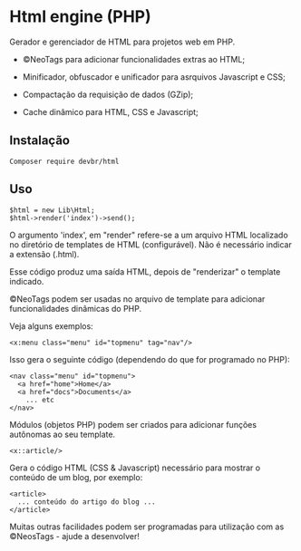 # Html engine (PHP)

Gerador e gerenciador de HTML para projetos web em PHP.

* &copy;NeoTags para adicionar funcionalidades extras ao HTML;

* Minificador, obfuscador e unificador para asrquivos Javascript e CSS;

* Compactação da requisição de dados (GZip);

* Cache dinâmico para HTML, CSS e Javascript;

## Instalação

```
Composer require devbr/html
```

## Uso

```
$html = new Lib\Html;
$html->render('index')->send();
```

O argumento 'index', em "render" refere-se a um arquivo HTML localizado no diretório de templates de HTML (configurável). Não é necessário indicar a extensão (.html).

Esse código produz uma saída HTML, depois de "renderizar" o template indicado.

&copy;NeoTags podem ser usadas no arquivo de template para adicionar funcionalidades dinâmicas do PHP.

Veja alguns exemplos:

```
<x:menu class="menu" id="topmenu" tag="nav"/>
```
Isso gera o seguinte código (dependendo do que for programado no PHP):

```
<nav class="menu" id="topmenu">
  <a href="home">Home</a>
  <a href="docs">Documents</a>
    ... etc
</nav>
```

Módulos (objetos PHP) podem ser criados para adicionar funções autônomas ao seu template. 

```
<x::article/>
```

Gera o código HTML (CSS & Javascript) necessário para mostrar o conteúdo de um blog, por exemplo:

```
<article>
  ... conteúdo do artigo do blog ...
</article>
```

Muitas outras facilidades podem ser programadas para utilização com as &copy;NeosTags - ajude a desenvolver!
